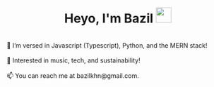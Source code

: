 <h1 align="center"><b>Heyo, I'm Bazil </b><img src="https://media.giphy.com/media/hvRJCLFzcasrR4ia7z/giphy.gif" width="35"></h1>
<br>
👀 I’m versed in Javascript (Typescript), Python, and the MERN stack!
</br>
<br>
🌱 Interested in music, tech, and sustainability!
</br>
<br>
📫 You can reach me at bazilkhn@gmail.com.
</br>



<!---
yobazy/yobazy is a ✨ special ✨ repository because its `README.md` (this file) appears on your GitHub profile.
You can click the Preview link to take a look at your changes.
--->
